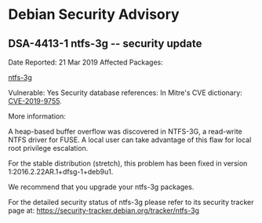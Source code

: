 
Debian Security Advisory
========================


DSA-4413-1 ntfs-3g -- security update
-------------------------------------



Date Reported:
21 Mar 2019
Affected Packages:

[ntfs-3g](https://packages.debian.org/src:ntfs-3g)

Vulnerable:
Yes
Security database references:
In Mitre's CVE dictionary: [CVE-2019-9755](https://security-tracker.debian.org/tracker/CVE-2019-9755).  

More information:

A heap-based buffer overflow was discovered in NTFS-3G, a read-write
NTFS driver for FUSE. A local user can take advantage of this flaw for
local root privilege escalation.


For the stable distribution (stretch), this problem has been fixed in
version 1:2016.2.22AR.1+dfsg-1+deb9u1.


We recommend that you upgrade your ntfs-3g packages.


For the detailed security status of ntfs-3g please refer to its security
tracker page at:
<https://security-tracker.debian.org/tracker/ntfs-3g>





